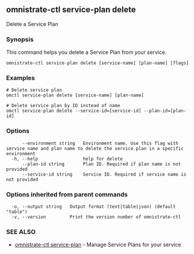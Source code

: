 ## omnistrate-ctl service-plan delete

Delete a Service Plan

### Synopsis

This command helps you delete a Service Plan from your service.

```
omnistrate-ctl service-plan delete [service-name] [plan-name] [flags]
```

### Examples

```
# Delete service plan
omctl service-plan delete [service-name] [plan-name]

# Delete service plan by ID instead of name
omctl service-plan delete --service-id=[service-id] --plan-id=[plan-id]
```

### Options

```
      --environment string   Environment name. Use this flag with service name and plan name to delete the service plan in a specific environment
  -h, --help                 help for delete
      --plan-id string       Plan ID. Required if plan name is not provided
      --service-id string    Service ID. Required if service name is not provided
```

### Options inherited from parent commands

```
  -o, --output string   Output format (text|table|json) (default "table")
  -v, --version         Print the version number of omnistrate-ctl
```

### SEE ALSO

- [omnistrate-ctl service-plan](omnistrate-ctl_service-plan.md) - Manage Service Plans for your service
